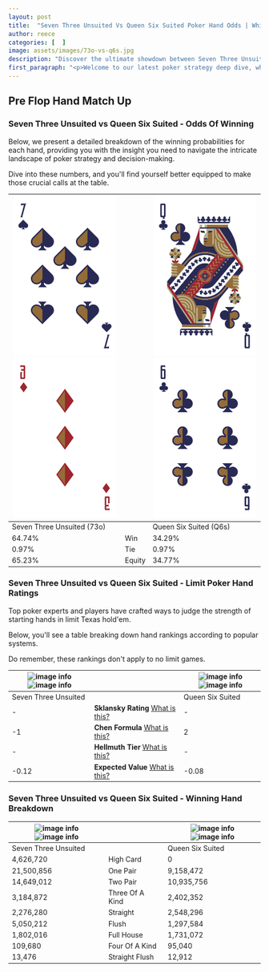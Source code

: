 ```yaml
---
layout: post
title:  "Seven Three Unsuited Vs Queen Six Suited Poker Hand Odds | Which Is The Better Hand In Poker? A Complete Guide"
author: reece
categories: [  ]
image: assets/images/73o-vs-q6s.jpg
description: "Discover the ultimate showdown between Seven Three Unsuited and Queen Six Suited in poker! Uncover the odds, strategies, and scenarios where one hand triumphs over the other. Get ready to up your poker game with this thrilling analysis."
first_paragraph: "<p>Welcome to our latest poker strategy deep dive, where we're pitting two distinct hands against each other in a high-stakes showdown: Seven Three Unsuited vs Queen Six Suited.</p><p>In the dynamic world of poker, every decision counts, and knowing which hand holds the upper hand is key to your success at the table.</p><p>In this article, we'll dissect these two hands, explore the scenarios where one dominates the other, and equip you with the knowledge to make strategic choices that can tip the odds in your favor.</p><p>Get ready to unravel the intriguing dynamics of these poker hands and elevate your game to new heights.</p>"
---
```




[comment]: # (sp0)

## Pre Flop Hand Match Up

<div class="table hand-ratings" markdown="1"> 



### Seven Three Unsuited vs Queen Six Suited - Odds Of Winning

Below, we present a detailed breakdown of the winning probabilities for each hand, providing you with the insight you need to navigate the intricate landscape of poker strategy and decision-making. 

Dive into these numbers, and you'll find yourself better equipped to make those crucial calls at the table.


    
| ![image info](assets/images/hand1/7.png) ![image info](assets/images/hand1/3o.png) |  | ![image info](assets/images/hand2/q.png) ![image info](assets/images/hand2/6.png) |
| -------- | -------- | -------- |
| Seven Three Unsuited (73o) |  | Queen Six Suited (Q6s) |
| 64.74% | Win | 34.29% |
| 0.97% | Tie | 0.97% |
| 65.23% | Equity | 34.77% |




[comment]: # (sp1)



### Seven Three Unsuited vs Queen Six Suited - Limit Poker Hand Ratings

Top poker experts and players have crafted ways to judge the strength of starting hands in limit Texas hold'em. 

Below, you'll see a table breaking down hand rankings according to popular systems. 

Do remember, these rankings don't apply to no limit games.


    
| ![image info](https://www.riverpairs.com/assets/images/hand1/7.png) ![image info](https://www.riverpairs.com/assets/images/hand1/3o.png) |  | ![image info](https://www.riverpairs.com/assets/images/hand2/q.png) ![image info](https://www.riverpairs.com/assets/images/hand2/6.png) |
| -------- | -------- | -------- |
| Seven Three Unsuited |  | Queen Six Suited |
| - | **Sklansky Rating** [What is this?](/sklansky-rating-explained) | - |
| -1 | **Chen Formula** [What is this?](/chen-formula-explained) | 2 |
| - | **Hellmuth Tier** [What is this?](/Hellmuth-tier-explained) | - |
| -0.12 | **Expected Value** [What is this?](/expected-value-explained) | -0.08 |




[comment]: # (sp2)



### Seven Three Unsuited vs Queen Six Suited - Winning Hand Breakdown


    
| ![image info](https://www.riverpairs.com/assets/images/hand1/7.png) ![image info](https://www.riverpairs.com/assets/images/hand1/3o.png) |  | ![image info](https://www.riverpairs.com/assets/images/hand2/q.png) ![image info](https://www.riverpairs.com/assets/images/hand2/6.png) |
| -------- | -------- | -------- |
| Seven Three Unsuited |  | Queen Six Suited |
| 4,626,720 | High Card | 0 |
| 21,500,856 | One Pair | 9,158,472 |
| 14,649,012 | Two Pair | 10,935,756 |
| 3,184,872 | Three Of A Kind | 2,402,352 |
| 2,276,280 | Straight | 2,548,296 |
| 5,050,212 | Flush | 1,297,584 |
| 1,802,016 | Full House | 1,731,072 |
| 109,680 | Four Of A Kind | 95,040 |
| 13,476 | Straight Flush | 12,912 |




[comment]: # (sp3)



</div>

[comment]: # (sp4)



[comment]: # (sp5)

